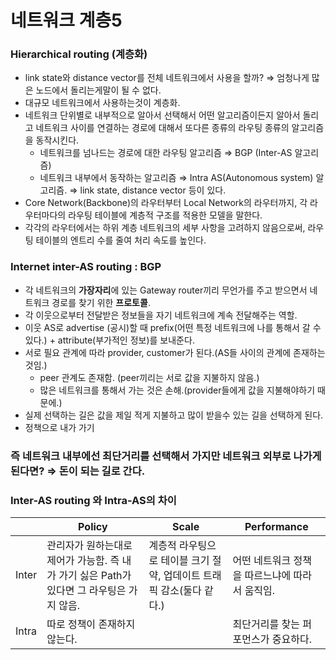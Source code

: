 # 네트워크 계층5

### Hierarchical routing (계층화)

- link state와 distance vector를 전체 네트워크에서 사용을 할까? ⇒ 엄청나게 많은 노드에서 돌리는게말이 될 수 없다.
- 대규모 네트워크에서 사용하는것이 계층화.
- 네트워크 단위별로 내부적으로 알아서 선택해서 어떤 알고리즘이든지 알아서 돌리고 네트워크 사이를 연결하는 경로에 대해서 또다른 종류의 라우팅 종류의 알고리즘을 동작시킨다.
    - 네트워크를 넘나드는 경로에 대한 라우팅 알고리즘 ⇒ BGP (Inter-AS 알고리즘)
    - 네트워크 내부에서 동작하는 알고리즘 ⇒ Intra AS(Autonomous system) 알고리즘. ⇒ link state, distance vector 등이 있다.
- Core Network(Backbone)의 라우터부터 Local Network의 라우터까지, 각 라우터마다의 라우팅 테이블에 계층적 구조를 적용한 모델을 말한다.
- 각각의 라우터에서는 하위 계층 네트워크의 세부 사항을 고려하지 않음으로써, 라우팅 테이블의 엔트리 수를 줄여 처리 속도를 높인다.

### Internet inter-AS routing : BGP

- 각 네트워크의 **가장자리**에 있는 Gateway router끼리 무언가를 주고 받으면서 네트워크 경로를 찾기 위한 **프로토콜**.
- 각 이웃으로부터 전달받은 정보들을 자기 네트워크에 계속 전달해주는 역할.
- 이웃 AS로 advertise (공시)할 때 prefix(어떤 특정 네트워크에 나를 통해서 갈 수 있다.) + attribute(부가적인 정보)를 보내준다.
- 서로 필요 관계에 따라 provider, customer가 된다.(AS들 사이의 관계에 존재하는 것임.)
    - peer 관계도 존재함. (peer끼리는 서로 값을 지불하지 않음.)
    - 많은 네트워크를 통해서 가는 것은 손해.(provider들에게 값을 지불해야하기 때문에.)
- 실제 선택하는 길은 값을 제일 적게 지불하고 많이 받을수 있는 길을 선택하게 된다.
- 정책으로 내가 가기

### 즉 네트워크 내부에선 최단거리를 선택해서 가지만 네트워크 외부로 나가게 된다면? ⇒ 돈이 되는 길로 간다.

### Inter-AS routing 와 Intra-AS의 차이

|  | Policy | Scale | Performance |
| --- | --- | --- | --- |
| Inter | 관리자가 원하는대로 제어가 가능함. 즉 내가 가기 싫은 Path가 있다면 그 라우팅은 가지 않음. | 계층적 라우팅으로 테이블 크기 절약, 업데이트 트래픽 감소(둘다 같다.) | 어떤 네트워크 정책을 따르느냐에 따라서 움직임. |
| Intra | 따로 정책이 존재하지 않는다. |  | 최단거리를 찾는 퍼포먼스가 중요하다. |